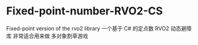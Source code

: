 # Fixed-point-number-RVO2-CS
Fixed-point version of the rvo2 library
一个基于 C# 的定点数 RVO2 动态避障 库 非常适合用来做 多对象割草游戏
